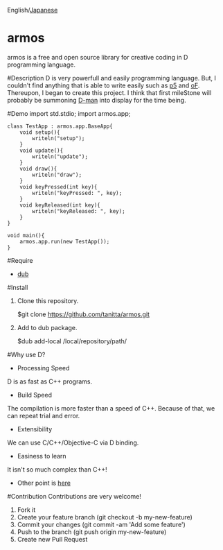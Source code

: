English/[Japanese](https://github.com/tanitta/armos/blob/master/README.ja.md)

armos
====
armos is a free and open source library for creative coding in D programming language.

#Description
D is very powerfull and easily programming language. But, I couldn't find anything that is able to write easily such as [p5](https://processing.org/) and [oF](http://www.openframeworks.cc/). Thereupon, I began to create this project.
I think that first mileStone will probably be summoning [D-man](http://www.kmonos.net/alang/d/images/d3.gif) into display for the time being.

#Demo
	import std.stdio;
	import armos.app;

	class TestApp : armos.app.BaseApp{
		void setup(){
			writeln("setup");
		}
		void update(){
			writeln("update");
		}
		void draw(){
			writeln("draw");
		}
		void keyPressed(int key){
			writeln("keyPressed: ", key);
		}
		void keyReleased(int key){
			writeln("keyReleased: ", key);
		}
	}

	void main(){
		armos.app.run(new TestApp());
	}
	
#Require
- [dub](http://code.dlang.org/)

#Install
1. Clone this repository.

	$git clone https://github.com/tanitta/armos.git
	
2. Add to dub package.

	$dub add-local /local/repository/path/

#Why use D?
- Processing Speed

D is as fast as C++ programs.

- Build Speed

The compilation is more faster than a speed of C++. Because of that, we can repeat trial and error.

- Extensibility

We can use C/C++/Objective-C via D binding.

- Easiness to learn

It isn't so much complex than C++!

- Other point is [here](http://dlang.org/index.html)

#Contribution
Contributions are very welcome! 

1. Fork it
2. Create your feature branch (git checkout -b my-new-feature)
3. Commit your changes (git commit -am 'Add some feature')
4. Push to the branch (git push origin my-new-feature)
5. Create new Pull Request
